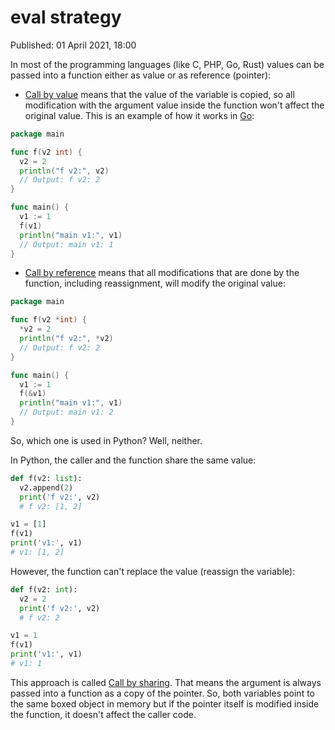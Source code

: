 # eval strategy

Published: 01 April 2021, 18:00

In most of the programming languages (like C, PHP, Go, Rust) values can be passed into a function either as value or as reference (pointer):

+ [Call by value](https://en.wikipedia.org/wiki/Evaluation_strategy#Call_by_value) means that the value of the variable is copied, so all modification with the argument value inside the function won't affect the original value. This is an example of how it works in [Go](https://golang.org/):

```go
package main

func f(v2 int) {
  v2 = 2
  println("f v2:", v2)
  // Output: f v2: 2
}

func main() {
  v1 := 1
  f(v1)
  println("main v1:", v1)
  // Output: main v1: 1
}
```

+ [Call by reference](https://en.wikipedia.org/wiki/Evaluation_strategy#Call_by_reference) means that all modifications that are done by the function, including reassignment, will modify the original value:

```go
package main

func f(v2 *int) {
  *v2 = 2
  println("f v2:", *v2)
  // Output: f v2: 2
}

func main() {
  v1 := 1
  f(&v1)
  println("main v1:", v1)
  // Output: main v1: 2
}
```

So, which one is used in Python? Well, neither.

In Python, the caller and the function share the same value:

```python
def f(v2: list):
  v2.append(2)
  print('f v2:', v2)
  # f v2: [1, 2]

v1 = [1]
f(v1)
print('v1:', v1)
# v1: [1, 2]
```

However, the function can't replace the value (reassign the variable):

```python
def f(v2: int):
  v2 = 2
  print('f v2:', v2)
  # f v2: 2

v1 = 1
f(v1)
print('v1:', v1)
# v1: 1
```

This approach is called [Call by sharing](https://en.wikipedia.org/wiki/Evaluation_strategy#Call_by_sharing). That means the argument is always passed into a function as a copy of the pointer. So, both variables point to the same boxed object in memory but if the pointer itself is modified inside the function, it doesn't affect the caller code.
